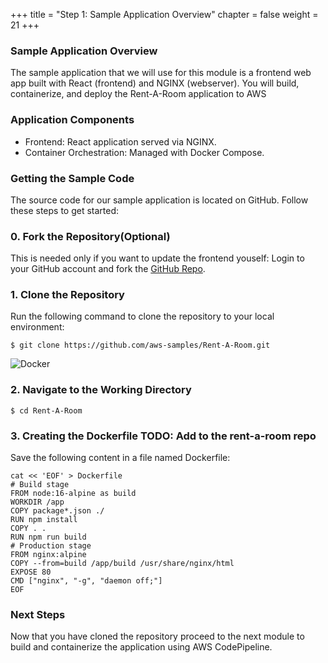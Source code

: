 +++
title = "Step 1: Sample Application Overview"
chapter = false
weight = 21
+++
### Sample Application Overview
The sample application that we will use for this module is a frontend web app built with React (frontend) and NGINX (webserver). You will build, containerize, and deploy the Rent-A-Room application to AWS
### Application Components
* Frontend: React application served via NGINX.
* Container Orchestration: Managed with Docker Compose.
### Getting the Sample Code
The source code for our sample application is located on GitHub. Follow these steps to get started:
### 0. Fork the Repository(Optional)
This is needed only if you want to update the frontend youself:
Login to your GitHub account and fork the [GitHub Repo](https://github.com/aws-samples/Rent-A-Room). 
### 1. Clone the Repository
Run the following command to clone the repository to your local environment:
```
$ git clone https://github.com/aws-samples/Rent-A-Room.git
```
![Docker](/images/githubsetup1.png)
### 2. Navigate to the Working Directory
```
$ cd Rent-A-Room
```
### 3. Creating the Dockerfile TODO: Add to the rent-a-room repo
Save the following content in a file named Dockerfile:
```
cat << 'EOF' > Dockerfile
# Build stage
FROM node:16-alpine as build
WORKDIR /app
COPY package*.json ./
RUN npm install
COPY . .
RUN npm run build
# Production stage
FROM nginx:alpine
COPY --from=build /app/build /usr/share/nginx/html
EXPOSE 80
CMD ["nginx", "-g", "daemon off;"]
EOF
```
### Next Steps
Now that you have cloned the repository proceed to the next module to build and containerize the application using AWS CodePipeline.